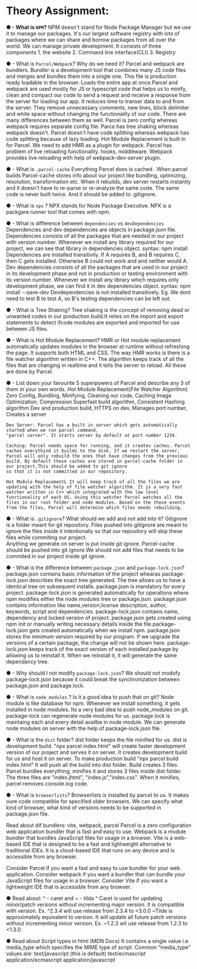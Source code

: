 # Theory Assignment:

**● - What is `NPM`?**
NPM doesn't stand for Node Package Manager but we use it to manage our packages. It's our largest software registry with lots of packages where we can share and borrow packages from all over the world. We can manage private development. It consists of three components
	1. the website
	2. Command line interface(CLI)
	3. Registry

● - What is `Parcel/Webpack`? Why do we need it?
	Parcel and webpack are bundlers. Bundler is a development tool that combines many JS code files and merges and bundles them into a single one. This file is production ready loadable in the browser. Loads the entire app at once.Parcel and webpack are used mostly for JS or typescript code that helps us to minify, clean and compact our code to send a request and receive a response from the server for loading our app. It reduces time to transer data to and from the server. They remove unnecessary comments, new lines, block delimiter and white space without changing the functionality of our code. There are many differences between them as well. Parcel is zero config  whereas webpack requires separate config file. Parce has tree shaking whereas webpack doesn't. Parcel doesn't have code splitting whereas webpack has code splitting because of lazy loading. Hot Module Replacement is built in for Parcel. We need to add HMR as a plugin for webpack. Parcel has problem of live reloading functionality. hooks, middleware. Webpack provides live reloading with help of webpack-dev-server plugin.

● - What is `.parcel-cache`
  Everything Parcel does is cached . When parcel builds Parcel-cache stores info about our project like bundling, optimizing, resolution, transformation etc. When it rebuilds, dev server restarts instantly and it doesn't have to re-parse or re-analyze the same code. The same code is never built twice. And it should be added to .gitignore.

● - What is `npx` ?
  NPX stands for Node Package Executive. NPX is a packgare runner tool that comes with npm. 

● - What is difference between `dependencies` vs `devDependencies`
  Dependencies and dev dependencies are objects in package.json file. 
  Dependencies consists of all the packages that are needed in our project with version number. Whenever we install any library required for our project, we can see that library in dependencies object.
syntax: npm install <package name>
Dependencies are installed transitivily. If A requires B, and B requires C, then C gets installed. Otherwise B could not work and and neither would A.
  Dev dependencies consists of all the packages that are used in our project in its development phase and not in production or testing environment with its version number. Whenever we install any library which requires only development phase, we can find it in dev dependencies object. 
syntax: npm install <package name> --save-dev
Devdependencies is not installed transitively. Eg. We dont need to test B to test A, so B's testing dependencies can be left out.

● - What is Tree Shaking?
  Tree shaking is the concept of removing dead or unwanted codes in our production build.It relies on the import and export statements to detect ifcode modules are exported and imported for use between JS files.

● - What is Hot Module Replacement?
  HMR or Hot module replacement automatically updates modules in the browser at runtime without refreshing the page. It supports both HTML and CSS. The way HMR works is there is a file watcher algorithm  written in C++. The algorithm keeps track of all the files that are changing in realtime  and it tells the server to reload. All these are done by Parcel.

● - List down your favourite 5 superpowers of Parcel and describe any 3 of them in your
own words.
    Hot Module Replacement(File Watcher Algorithm)
    Zero Config, Bundling, Minifying, Cleaning our code, Caching
    Image Optimization, Compression
    Superfast build algorithm, Consistent Hashing algorithm
    Dev and production build, HTTPS on dev, Manages port number, Creates a server

    Dev Server: Parcel has a built in server which gets automatically started when we run parcel command.
    "parcel server". It starts server by default at port number 1234. 

    Caching: Parcel needs space for running, and it creates caches. Parcel caches everythind it builds to the disk. If we restart the server, Parcel will only rebuild the ones that have changes from the previous build. By default these caches are stored in parcel-cache folder in our project.This should be added to git ignore
    so that it is not committed in our repository.

    Hot Module ReplacementL It will keep track of all the files we are updating with the help of file watcher algorithm. It is a very fast watcher written in C++ which integrated with the low level functionality of each OS. Using this watcher Parcel watches all the files in our root folder and node modules. Based on the these events from the files, Parcel will determine which files needs rebuilding.


● - What is `.gitignore`? What should we add and not add into it?
    Gitignore is a folder meant for git repository. Files pushed into gitignore are meant to ignore the files inside it intentionally  so that our repository will skip these files while commiting our project.  
    Anything we generate on server is put inside git ignore. Parcel-cache should be pushed into git ignore.We should not add files that needs to be commited in our project inside git ignore.

● - What is the difference between `package.json` and `package-lock.json`?
package.json contains basic information of the project whearas package-lock.json describes the exact tree generated. The tree allows us to have a identical tree on subsequent installs.
package.json is mandatory for every project. package-lock.json is generated automatically for operations where npm modifies either the node modules tree or package.json.
package.json contains information like name,version,license description, author, keywords, script and dependencies. package-lock.json contains name, dependency and locked version of project.
package.json gets created using npm init or manually writing necessary details inside the file.package-lock.json gets created automatically when we install npm.
package.json stores the minimum version required by our program. If we upgrade the versions of a certain package, the change will not be shown here. package-lock.json keeps track of the exact version of each installed package by allowing us to reinstall it. When we reinstall it, it will generate the same dependancy tree. 

● - Why should I not modify `package-lock.json`?
 We should not modofy package-lock.json because it could break the synchronization between package.json and package.lock.

● - What is `node_modules` ? Is it a good idea to push that on git?
 Node module is like database for npm. Whenever we install something, it gets installed in node modules.  Its a very bad idea to push node_modules on git. package-lock can regenerate node modules for us. package lock is maintaing each and every detail availbe in node module. We can generate node modules on server with the help of package-lock.json file.

● - What is the `dist` folder?
  dist folder keeps the file minified for us. dist is development build. "npx parcel index.html" will create faster development version of our project and serves it on server. It creates development build for us and host it on server. To make production build "npx parcel build index.html" It will push all the build into dist folder. Build creates 3 files. Parcel bundles everything, minifies it and stores 3 files inside dist folder. The three files are "index.jhtml", "index.js","index.css". When it minifies, parcel removes console.log code. 

● - What is `browserlists`?
  Browserlists is installed by parcel to us. It makes oure code compatible for specified older browsers. We can specify what kind of browser, what kind of versions needs to be supported in package.json file. 

Read about dif bundlers: vite, webpack, parcel
  Parcel is a zero configuration web application bundler that is fast and easy to use.
  Webpack is a module bundler that bundles JavaScript files for usage in a browser.
  Vite is a web-based IDE that is designed to be a fast and lightweight alternative to traditional IDEs. It is a cloud-based IDE that runs on any device and is accessible from any browser.

Consider Parcel if you want a fast and easy to use bundler for your web application.
Consider webpack if you want a bundler that can bundle your JavaScript files for usage 
in a browser.
Consider Vite if you want a lightweight IDE that is accessible from any browser.

● Read about: ^ - caret and ~ - tilda
^ Caret is used for updating minor/patch versions without incrementing major version. It is compatible with version. Ex. ^2.3.4 will use release from 2.3.4 to <3.0.0
~Tilde is approximately equivalent to version. It will update all future patch versions without incrementing minor version. Ex. ~1.2.3 wil use release from 1.2.3 to <1.3.0

● Read about Script types in html (MDN Docs)
It contains a single value i.e media_type which specifies the MIME type of script.
Common “media_type” values are: 
text/javascript (this is default)
text/ecmascript
application/ecmascript
application/javascript
